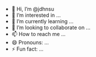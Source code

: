 - 👋 Hi, I’m @jdhnsu
- 👀 I’m interested in ...
- 🌱 I’m currently learning ...
- 💞️ I’m looking to collaborate on ...
- 📫 How to reach me ...
- 😄 Pronouns: ...
- ⚡ Fun fact: ...

<!---
jdhnsu/jdhnsu is a ✨ special ✨ repository because its `README.md` (this file) appears on your GitHub profile.
You can click the Preview link to take a look at your changes.
--->
